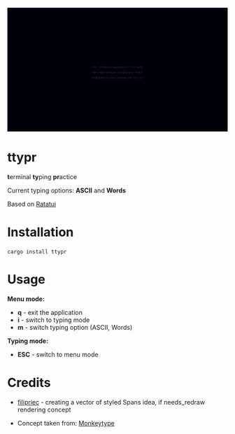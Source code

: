 ![](app-preview.gif)

# ttypr

**t**erminal **ty**ping **pr**actice

Current typing options: **ASCII** and **Words**

Based on [Ratatui][Repo]

# Installation

```shell
cargo install ttypr
```

# Usage

**Menu mode:**

- **q** - exit the application
- **i** - switch to typing mode
- **m** - switch typing option (ASCII, Words)

**Typing mode:**

- **ESC** - switch to menu mode

# Credits

- [filipriec][FilipsGitLab] - creating a vector of styled Spans idea, if needs_redraw rendering concept

- Concept taken from: [Monkeytype][MonkeytypeLink]

[Repo]: https://github.com/ratatui/ratatui
[FilipsGitLab]: https://gitlab.com/filipriec
[MonkeytypeLink]: https://monkeytype.com
